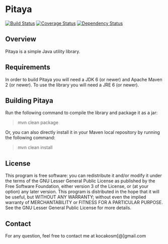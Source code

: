Pitaya
======

[![Build Status](https://secure.travis-ci.org/kocakosm/pitaya.png?branch=master)](http://travis-ci.org/kocakosm/pitaya) [![Coverage Status](https://coveralls.io/repos/kocakosm/pitaya/badge.png)](https://coveralls.io/r/kocakosm/pitaya) [![Dependency Status](https://www.versioneye.com/user/projects/549756169bc626b6d2000356/badge.svg?style=flat)](https://www.versioneye.com/user/projects/549756169bc626b6d2000356)


Overview
--------

Pitaya is a simple Java utility library.


Requirements
------------

In order to build Pitaya you will need a JDK 6 (or newer) and Apache Maven 2
(or newer).
To use the library you will need a JRE 6 (or newer).


Building Pitaya
---------------

Run the following command to compile the library and package it as a jar:

> mvn clean package

Or, you can also directly install it in your Maven local repository by running
the following command:

> mvn clean install


License
-------

This program is free software: you can redistribute it and/or modify it under
the terms of the GNU Lesser General Public License as published by the Free
Software Foundation, either version 3 of the License, or (at your option) any
later version.
This program is distributed in the hope that it will be useful, but WITHOUT ANY
WARRANTY; without even the implied warranty of MERCHANTABILITY or FITNESS FOR A
PARTICULAR PURPOSE. See the GNU Lesser General Public License for more details.


Contact
-------

For any question, feel free to contact me at kocakosm[@]gmail.com
